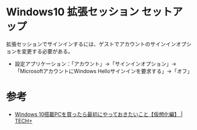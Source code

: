 # Windows10 拡張セッション セットアップ

拡張セッションでサインインするには、ゲストでアカウントのサインインオプションを変更する必要がある。

- 設定アプリケーション：「アカウント」→「サインインオプション」→「MicrosoftアカウントにWindows Helloサインインを要求する」→「オフ」

# 参考

- [Windows 10搭載PCを買ったら最初にやっておきたいこと【仮想化編】 \| TECH\+](https://news.mynavi.jp/article/20210625-1905365/)
